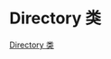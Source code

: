 # Directory 类

[Directory 类](<https://learn.microsoft.com/zh-cn/dotnet/api/system.io.directory?view=net-8.0>)